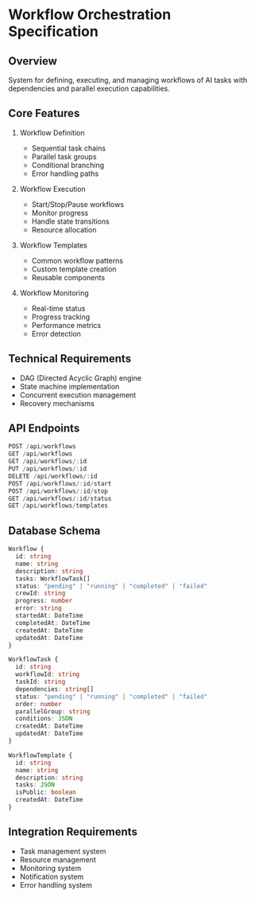 # Workflow Orchestration Specification

## Overview
System for defining, executing, and managing workflows of AI tasks with dependencies and parallel execution capabilities.

## Core Features
1. Workflow Definition
   - Sequential task chains
   - Parallel task groups
   - Conditional branching
   - Error handling paths

2. Workflow Execution
   - Start/Stop/Pause workflows
   - Monitor progress
   - Handle state transitions
   - Resource allocation

3. Workflow Templates
   - Common workflow patterns
   - Custom template creation
   - Reusable components

4. Workflow Monitoring
   - Real-time status
   - Progress tracking
   - Performance metrics
   - Error detection

## Technical Requirements
- DAG (Directed Acyclic Graph) engine
- State machine implementation
- Concurrent execution management
- Recovery mechanisms

## API Endpoints
```typescript
POST /api/workflows
GET /api/workflows
GET /api/workflows/:id
PUT /api/workflows/:id
DELETE /api/workflows/:id
POST /api/workflows/:id/start
POST /api/workflows/:id/stop
GET /api/workflows/:id/status
GET /api/workflows/templates
```

## Database Schema
```typescript
Workflow {
  id: string
  name: string
  description: string
  tasks: WorkflowTask[]
  status: "pending" | "running" | "completed" | "failed"
  crewId: string
  progress: number
  error: string
  startedAt: DateTime
  completedAt: DateTime
  createdAt: DateTime
  updatedAt: DateTime
}

WorkflowTask {
  id: string
  workflowId: string
  taskId: string
  dependencies: string[]
  status: "pending" | "running" | "completed" | "failed"
  order: number
  parallelGroup: string
  conditions: JSON
  createdAt: DateTime
  updatedAt: DateTime
}

WorkflowTemplate {
  id: string
  name: string
  description: string
  tasks: JSON
  isPublic: boolean
  createdAt: DateTime
}
```

## Integration Requirements
- Task management system
- Resource management
- Monitoring system
- Notification system
- Error handling system